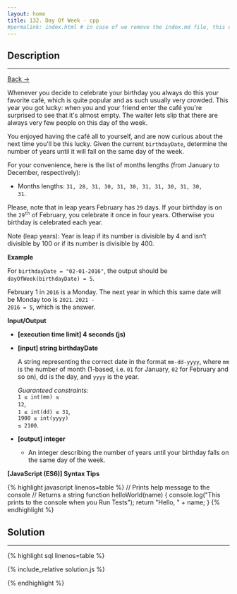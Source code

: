 ```yaml
---
layout: home
title: 132. Day Of Week - cpp
#permalink: index.html # in case of we remove the index.md file, this doc will be the index page
---
```


<div class="row">
<div class="columnStmt" markdown="1">

## Description

---

[Back -> ](../README.md)

Whenever you decide to celebrate your birthday you always do this your favorite café, which is quite popular and as such usually very crowded. This year you got lucky: when you and your friend enter the café you're surprised to see that it's almost empty. The waiter lets slip that there are always very few people on this day of the week.

You enjoyed having the café all to yourself, and are now curious about the next time you'll be this lucky. Given the current <code>birthdayDate</code>, determine the number of years until it will fall on the same day of the week.

For your convenience, here is the list of months lengths (from January to December, respectively):

- Months lengths: <code>31, 28, 31, 30, 31, 30, 31, 31, 30, 31, 30, 31</code>.

Please, note that in leap years February has <code>29</code> days. If your birthday is on the <code>29<sup>th</sup></code> of February, you celebrate it once in four years. Otherwise you birthday is celebrated each year.

Note (leap years): Year is leap if its number is divisible by 4 and isn’t divisible by 100 or if its number is divisible by 400.

**Example**

For <code>birthdayDate = "02-01-2016"</code>, the output should be
<code>dayOfWeek(birthdayDate) = 5</code>.

February 1 in <code>2016</code> is a Monday. The next year in which this same date will be Monday too is <code>2021</code>. <code>2021 - 2016 = 5</code>, which is the answer.

**Input/Output**

- **[execution time limit] 4 seconds (js)**
- **[input] string birthdayDate**

  A string representing the correct date in the format <code>mm-dd-yyyy</code>, where <code>mm</code> is the number of month (1-based, i.e. <code>01</code> for January, <code>02</code> for February and so on), dd is the day, and <code>yyyy</code> is the year.

  _Guaranteed constraints:_<br>
  <code>1 ≤ int(mm) ≤ 12</code>,<br>
  <code>1 ≤ int(dd) ≤ 31</code>,<br>
  <code>1900 ≤ int(yyyy) ≤ 2100</code>.

* **[output] integer**

  - An integer describing the number of years until your birthday falls on the same day of the week.

**[JavaScript (ES6)] Syntax Tips**

{% highlight javascript linenos=table %}
// Prints help message to the console
// Returns a string
function helloWorld(name) {
console.log("This prints to the console when you Run Tests");
return "Hello, " + name;
}
{% endhighlight %}

</div>
<div class="columnSol" markdown="1">

## Solution

---

{% highlight sql linenos=table %}

{% include_relative solution.js %}

{% endhighlight %}

</div>
</div>
